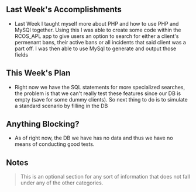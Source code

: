## Last Week's Accomplishments

 - Last Week I taught myself more about PHP and how to use PHP and MySQl together. Using this I was able to create some code within the RCOS_APL app to give users an option to search for either a client's permenant bans, their active bans or all incidents that said client was a part off. I was then able to use MySql to generate and output those fields

## This Week's Plan

- Right now we have the SQL statements for more specialized searches, the problem is that we can't really test these features since our DB is empty (save for some dummy clients). So next thing to do is to simulate a standard scenario by filling in the DB

## Anything Blocking?

- As of right now, the DB we have has no data and thus we have no means of conducting good tests.

## Notes

> This is an optional section for any sort of information that does not fall under any of the other categories.
